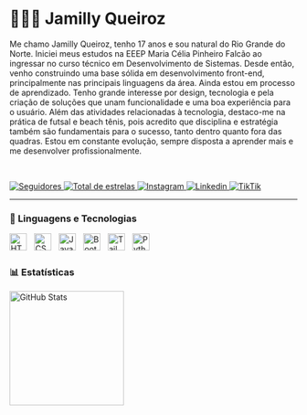 # 👩🏻‍💻 Jamilly Queiroz

Me chamo Jamilly Queiroz, tenho 17 anos e sou natural do Rio Grande do Norte. Iniciei meus estudos na EEEP Maria Célia Pinheiro Falcão ao ingressar no curso técnico em Desenvolvimento de Sistemas. Desde então, venho construindo uma base sólida em desenvolvimento front-end, principalmente nas principais linguagens da área. Ainda estou em processo de aprendizado. Tenho grande interesse por design, tecnologia e pela criação de soluções que unam funcionalidade e uma boa experiência para o usuário. Além das atividades relacionadas à tecnologia, destaco-me na prática de futsal e beach tênis, pois acredito que disciplina e estratégia também são fundamentais para o sucesso, tanto dentro quanto fora das quadras. Estou em constante evolução, sempre disposta a aprender mais e me desenvolver profissionalmente.

<Br/>

<p align="left">
    <a href="https://github.com/jamillymarqs?tab=followers">
        <img 
            alt="Seguidores" 
            title="Me siga no GitHub" 
            src="https://custom-icon-badges.demolab.com/github/followers/jamillymarqs?color=236ad3&labelColor=1155ba&style=for-the-badge&logo=github&label=Seguidores&logoColor=white"
        />
    </a>
  <a href="https://github.com/jamillymarqs?tab=repositories&sort=stargazers">
        <img 
            alt="Total de estrelas" 
            title="Total de estrelas GitHub" 
            src="https://custom-icon-badges.demolab.com/github/stars/jamillymarqs?color=55960c&style=for-the-badge&labelColor=488207&logo=star&label=estrelas"
        />
    </a>
<a href="https://www.instagram.com/_jamillymarqs5/?next=%2F">
       <img
           alt="Instagram"
           title="meu Instagram"
           src="https://img.shields.io/badge/Instagram-E4405F?style=for-the-badge&logo=instagram&logoColor=white"
        />
    </a>    
<a href="https://www.linkedin.com/in/jamilly-barbosa-de-queiroz-14934a35a/">
       <img
           alt="Linkedin"
           title="meu Linkedin"
           src="https://img.shields.io/badge/In-0077B5?style=for-the-badge&logo=linkedin&logoColor=white"
        />
    </a>    
<a href="https://www.tiktok.com/@_jamillymarqs">
       <img
           alt="TikTik"
           title="meu TikTok"
           src="https://img.shields.io/badge/TikTok-000000?style=for-the-badge&logo=tiktok&logoColor=white"
        />
    </a>    
</p>



---

### 🤖 Linguagens e Tecnologias

<img 
    align="left" 
    alt="HTML"
    title="HTML" 
    width="30px" 
    style="padding-right: 10px;" 
    src="https://cdn.jsdelivr.net/gh/devicons/devicon@latest/icons/html5/html5-original.svg" 
/>
<img 
    align="left" 
    alt="CSS" 
    title="CSS"
    width="30px" 
    style="padding-right: 10px;" 
    src="https://cdn.jsdelivr.net/gh/devicons/devicon@latest/icons/css3/css3-original.svg" 
/>
<img 
    align="left" 
    alt="JavaScript" 
    title="JavaScript"
    width="30px" 
    style="padding-right: 10px;" 
    src="https://cdn.jsdelivr.net/gh/devicons/devicon@latest/icons/javascript/javascript-original.svg" 
/>
<img 
    align="left" 
    alt="Bootstrap"
    title="Bootstrap" 
    width="30px" 
    style="padding-right: 10px;" 
    src="https://cdn.jsdelivr.net/gh/devicons/devicon@latest/icons/bootstrap/bootstrap-original.svg" 
/>
<img 
    align="left" 
    alt="Tailwind" 
    title="Tailwind"
    width="30px" 
    style="padding-right: 10px;" 
    src="https://cdn.jsdelivr.net/gh/devicons/devicon@latest/icons/tailwindcss/tailwindcss-original.svg" 
/>
<img 
    align="left" 
    alt="Python" 
    title="Python"
    width="30px" 
    style="padding-right: 10px;" 
    src="https://cdn.jsdelivr.net/gh/devicons/devicon@latest/icons/python/python-original.svg" 
/>

<br/>
<br/>

### 📊 Estatísticas

<p>
  <img 
    align="left" 
    alt="GitHub Stats" 
    height="200" 
    style="padding-right: 10px;" 
    src="https://github-readme-stats.vercel.app/api?username=jamillymarqs&show_icons=true&theme=tokyonight&include_all_commits=true&locale=pt-br"
  />
</p>
